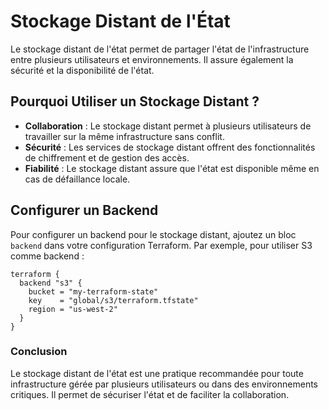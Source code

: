 
# Stockage Distant de l'État

Le stockage distant de l'état permet de partager l'état de l'infrastructure entre plusieurs utilisateurs et environnements. Il assure également la sécurité et la disponibilité de l'état.

## Pourquoi Utiliser un Stockage Distant ?

- **Collaboration** : Le stockage distant permet à plusieurs utilisateurs de travailler sur la même infrastructure sans conflit.
- **Sécurité** : Les services de stockage distant offrent des fonctionnalités de chiffrement et de gestion des accès.
- **Fiabilité** : Le stockage distant assure que l'état est disponible même en cas de défaillance locale.

## Configurer un Backend

Pour configurer un backend pour le stockage distant, ajoutez un bloc `backend` dans votre configuration Terraform. Par exemple, pour utiliser S3 comme backend :

```hcl
terraform {
  backend "s3" {
    bucket = "my-terraform-state"
    key    = "global/s3/terraform.tfstate"
    region = "us-west-2"
  }
}
```

### Conclusion

Le stockage distant de l'état est une pratique recommandée pour toute infrastructure gérée par plusieurs utilisateurs ou dans des environnements critiques. Il permet de sécuriser l'état et de faciliter la collaboration.
